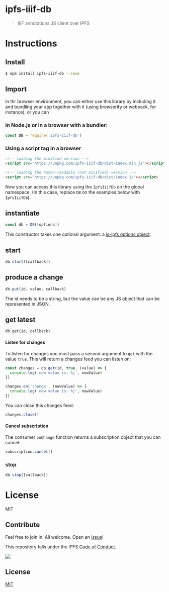 # ipfs-iiif-db

> IIIF annotations JS client over IPFS

# Instructions

## Install

```sh
$ npm install ipfs-iiif-db --save
```

## Import


In thr browser environment, you can either use this library by including it and bundling your app together with it (using browserify or webpack, for instance), or you can

### in Node.js or in a browser with a bundler:

```js
const DB = require('ipfs-iiif-db')
```

### Using a script tag in a browser

```html
<!-- loading the minified version -->
<script src="https://unpkg.com/ipfs-iiif-db/dist/index.min.js"></script>

<!-- loading the human-readable (not minified) version -->
<script src="https://unpkg.com/ipfs-iiif-db/dist/index.js"></script>
```

Now you can access this library using the `IpfsIiifDb` on the global namespace. (In this case, replace `DB` on the examples below with `IpfsIiifDb`).

## instantiate

```js
const db = DB([options])
```

This constructor takes one optional argument: a [js-ipfs options object](https://github.com/ipfs/js-ipfs#advanced-options-when-creating-an-ipfs-node).

## start


```js
db.start([callback])
```

## produce a change

```js
db.put(id, value, callback)
```

The id needs to be a string, but the value can be any JS object that can be represented in JSON.

## get latest

```
db.get(id, callback)
```

#### Listen for changes

To listen for changes you must pass a second argument to `get` with the value `true`. This will return a changes feed you can listen on:

```js
const changes = db.get(id, true, (value) => {
  console.log('new value is: %j', newValue)
})

changes.on('change', (newValue) => {
  console.log('new value is: %j', newValue)
})
```

You can close this changes feed:

```js
changes.close()
```

#### Cancel subscription

The consumer `onChange` function returns a subscription object that you can cancel:

```js
subscription.cancel()
```


### stop


```js
db.stop([callback])
```


# License

MIT

## Contribute

Feel free to join in. All welcome. Open an [issue](https://github.com/pgte/ipfs-iiif-db/issues)!

This repository falls under the IPFS [Code of Conduct](https://github.com/ipfs/community/blob/master/code-of-conduct.md).

[![](https://cdn.rawgit.com/jbenet/contribute-ipfs-gif/master/img/contribute.gif)](https://github.com/ipfs/community/blob/master/contributing.md)

## License

[MIT](LICENSE)
